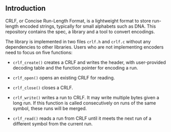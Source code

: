 ## Introduction

CRLF, or Concise Run-Length Format, is a lightweight format to store run-length
encoded strings, typically for small alphabets such as DNA. This repository
contains the spec, a library and a tool to convert encodings.

The library is implemented in two files `crlf.h` and `crlf.c` without any
dependencies to other libraries. Users who are not implementing encoders
need to focus on five functions:

* `crlf_create()` creates a CRLF and writes the header, with user-provided
  decoding table and the function pointer for encoding a run.

* `crlf_open()` opens an existing CRLF for reading.

* `crlf_close()` closes a CRLF.

* `crlf_write()` writes a run to CRLF. It may write multiple bytes given a long
  run. If this function is called consecutively on runs of the same symbol, these
  runs will be merged.

* `crlf_read()` reads a run from CRLF until it meets the next run of a different
  symbol from the current run.
